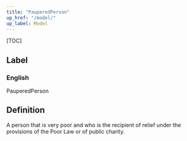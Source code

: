 ```yaml
---
title: "PauperedPerson"
up_href: "/model/"
up_label: Model
---
```


[TOC]

## Label

### English
PauperedPerson


## Definition
A person that is very poor and who is the recipient of relief under the provisions of the Poor Law or of public charity. 


    
